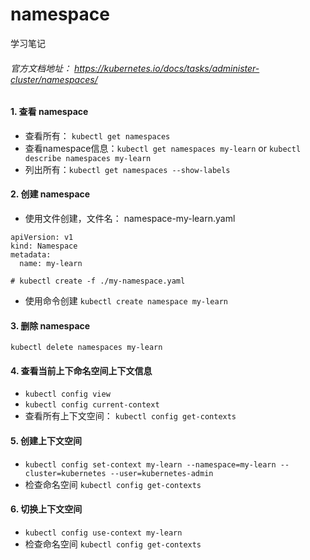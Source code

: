 # namespace
学习笔记

###### 官方文档地址： https://kubernetes.io/docs/tasks/administer-cluster/namespaces/

#### 1. 查看 namespace

* 查看所有： `kubectl get namespaces`
* 查看namespace信息：`kubectl get namespaces my-learn` or `kubectl describe namespaces my-learn`
* 列出所有：`kubectl get namespaces --show-labels`

#### 2. 创建 namespace

* 使用文件创建，文件名： namespace-my-learn.yaml
```
apiVersion: v1
kind: Namespace
metadata:
  name: my-learn
```

`# kubectl create -f ./my-namespace.yaml`

* 使用命令创建 `kubectl create namespace my-learn`

#### 3. 删除 namespace

`kubectl delete namespaces my-learn`

#### 4. 查看当前上下命名空间上下文信息

* `kubectl config view`
* `kubectl config current-context`
* 查看所有上下文空间： `kubectl config get-contexts`

#### 5. 创建上下文空间

* `kubectl config set-context my-learn --namespace=my-learn --cluster=kubernetes --user=kubernetes-admin`
* 检查命名空间 `kubectl config get-contexts`

#### 6. 切换上下文空间

* `kubectl config use-context my-learn`
* 检查命名空间 `kubectl config get-contexts`
